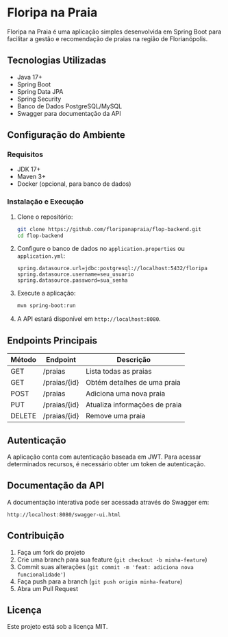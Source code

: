 # Floripa na Praia

Floripa na Praia é uma aplicação simples desenvolvida em Spring Boot para facilitar a gestão e recomendação de praias na região de Florianópolis.

## Tecnologias Utilizadas
- Java 17+
- Spring Boot
- Spring Data JPA
- Spring Security
- Banco de Dados PostgreSQL/MySQL
- Swagger para documentação da API

## Configuração do Ambiente
### Requisitos
- JDK 17+
- Maven 3+
- Docker (opcional, para banco de dados)

### Instalação e Execução
1. Clone o repositório:
   ```sh
   git clone https://github.com/floripanapraia/flop-backend.git
   cd flop-backend
   ```
2. Configure o banco de dados no `application.properties` ou `application.yml`:
   ```properties
   spring.datasource.url=jdbc:postgresql://localhost:5432/floripa
   spring.datasource.username=seu_usuario
   spring.datasource.password=sua_senha
   ```
3. Execute a aplicação:
   ```sh
   mvn spring-boot:run
   ```
4. A API estará disponível em `http://localhost:8080`.

## Endpoints Principais
| Método | Endpoint           | Descrição                        |
|---------|-------------------|--------------------------------|
| GET     | /praias           | Lista todas as praias        |
| GET     | /praias/{id}      | Obtém detalhes de uma praia  |
| POST    | /praias           | Adiciona uma nova praia      |
| PUT     | /praias/{id}      | Atualiza informações de praia |
| DELETE  | /praias/{id}      | Remove uma praia             |

## Autenticação
A aplicação conta com autenticação baseada em JWT. Para acessar determinados recursos, é necessário obter um token de autenticação.

## Documentação da API
A documentação interativa pode ser acessada através do Swagger em:
```
http://localhost:8080/swagger-ui.html
```

## Contribuição
1. Faça um fork do projeto
2. Crie uma branch para sua feature (`git checkout -b minha-feature`)
3. Commit suas alterações (`git commit -m 'feat: adiciona nova funcionalidade'`)
4. Faça push para a branch (`git push origin minha-feature`)
5. Abra um Pull Request

## Licença
Este projeto está sob a licença MIT.